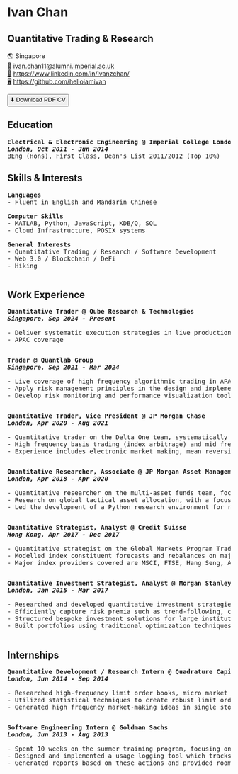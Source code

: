 # **Ivan Chan**
## Quantitative Trading & Research



🌎 Singapore\
[📧](mailto:ivan.chan11@alumni.imperial.ac.uk) ivan.chan11@alumni.imperial.ac.uk\
[👤](https://www.linkedin.com/in/ivanzchan/) https://www.linkedin.com/in/ivanzchan/ \
[🖥](https://github.com/helloiamivan) https://github.com/helloiamivan

<!-- PDF Download -->
 <a href="./files/IVAN_CHAN.pdf" download="IVAN_CHAN">
 <button class="btn"><i class="fa fa-download"></i>
 ⬇️ Download PDF CV</button></a>

Education
---------------------------------------------------------------------------------------------------------
<pre>
<b>Electrical & Electronic Engineering @ Imperial College London
<i>London, Oct 2011 - Jun 2014</i></b>
BEng (Hons), First Class, Dean's List 2011/2012 (Top 10%)
</pre>

Skills & Interests
---------------------------------------------------------------------------------------------------------
<pre>
<b>Languages</b>
- Fluent in English and Mandarin Chinese

<b>Computer Skills</b>
- MATLAB, Python, JavaScript, KDB/Q, SQL
- Cloud Infrastructure, POSIX systems

<b>General Interests</b>
- Quantitative Trading / Research / Software Development
- Web 3.0 / Blockchain / DeFi
- Hiking

</pre>

Work Experience
---------------------------------------------------------------------------------------------------------
<pre>
<b>Quantitative Trader @ Qube Research & Technologies
<i>Singapore, Sep 2024 - Present</i></b>

- Deliver systematic execution strategies in live production
- APAC coverage

</pre>

<pre>
<b>Trader @ Quantlab Group
<i>Singapore, Sep 2021 - Mar 2024</i></b>

- Live coverage of high frequency algorithmic trading in APAC exchanges
- Apply risk management principles in the design and implementation of new quantitative trading strategies and the optimization of existing strategies
- Develop risk monitoring and performance visualization tools to aid in strategy maintenance

</pre>

<pre>
<b>Quantitative Trader, Vice President @ JP Morgan Chase
<i>London, Apr 2020 - Aug 2021</i></b>

- Quantitative trader on the Delta One team, systematically trading ETFs, single stocks and futures across global exchanges
- High frequency basis trading (index arbitrage) and mid frequency single stocks long / short strategies
- Experience includes electronic market making, mean reversion, momentum, alternative factor-based and sentiment models

</pre>

<pre>
<b>Quantitative Researcher, Associate @ JP Morgan Asset Management
<i>London, Apr 2018 - Apr 2020</i></b>

- Quantitative researcher on the multi-asset funds team, focusing on systematic global macro and active asset allocation strategies
- Research on global tactical asset allocation, with a focus on signal generation using traditional factor models and modern data science techniques
- Led the development of a Python research environment for rapidly prototyping and back-testing systematic signals

</pre>

<pre>
<b>Quantitative Strategist, Analyst @ Credit Suisse
<i>Hong Kong, Apr 2017 - Dec 2017</i></b>

- Quantitative strategist on the Global Markets Program Trading desk, focusing on index reconstitution trades
- Modelled index constituent forecasts and rebalances on major APAC equity indices, special situations and their effects on index money flows
- Major index providers covered are MSCI, FTSE, Hang Seng, ASX and TOPIX, with a focus on regional indices

</pre>

<pre>
<b>Quantitative Investment Strategist, Analyst @ Morgan Stanley
<i>London, Jan 2015 - Mar 2017</i></b>

- Researched and developed quantitative investment strategies, focusing on factor-based models in single stock equities and cross asset futures
- Efficiently capture risk premia such as trend-following, carry, value and momentum across various asset classes using systematic models
- Structured bespoke investment solutions for large institutional clients (live trade mandates of ~2bn USD)
- Built portfolios using traditional optimization techniques as well as unsupervised machine learning techniques to minimize risk and drawdowns

</pre>

Internships
---------------------------------------------------------------------------------------------------------
<pre>
<b>Quantitative Development / Research Intern @ Quadrature Capital LLP
<i>London, Jun 2014 - Sep 2014</i></b>

- Researched high-frequency limit order books, micro market structure and systematic trading strategies in NASDAQ equities
- Utilized statistical techniques to create robust limit order arrival predictors from historical tick data feeds
- Generated high frequency market-making ideas in single stocks, designed efficient implementation algorithms and backtested the strategies

</pre>

<pre>
<b>Software Engineering Intern @ Goldman Sachs
<i>London, Jun 2013 - Aug 2013</i></b>

- Spent 10 weeks on the summer training program, focusing on Java/Slang development for fixed income trading applications
- Designed and implemented a usage logging tool which tracks a trader’s actions and performed analysis on his behaviour
- Generated reports based on these actions and provided room for automated trade reporting and enhanced feature migration

</pre>
